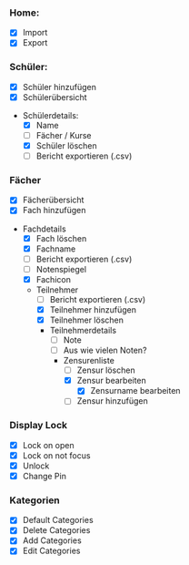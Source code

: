 ### Home:
- [x] Import
- [x] Export

### Schüler:
- [x] Schüler hinzufügen
- [x] Schülerübersicht
- Schülerdetails:
  - [x] Name
  - [ ] Fächer / Kurse
  - [x] Schüler löschen
  - [ ] Bericht exportieren (.csv)

### Fächer
- [x] Fächerübersicht
- [x] Fach hinzufügen
- Fachdetails
  - [x] Fach löschen
  - [x] Fachname
  - [ ] Bericht exportieren (.csv)
  - [ ] Notenspiegel
  - [x] Fachicon
  - Teilnehmer
    - [ ] Bericht exportieren (.csv)
    - [x] Teilnehmer hinzufügen
    - [x] Teilnehmer löschen
    - Teilnehmerdetails
      - [ ] Note
      - [ ] Aus wie vielen Noten?
      - Zensurenliste
        - [ ] Zensur löschen
        - [x] Zensur bearbeiten
		    - [x] Zensurname bearbeiten
        - [ ] Zensur hinzufügen

### Display Lock
- [x] Lock on open
- [x] Lock on not focus
- [x] Unlock
- [x] Change Pin

### Kategorien
- [x] Default Categories
- [x] Delete Categories
- [x] Add Categories
- [x] Edit Categories
